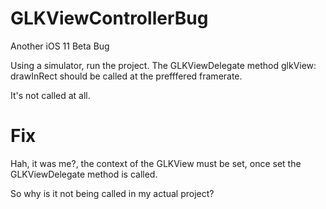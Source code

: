 # GLKViewControllerBug
Another iOS 11 Beta Bug

Using a simulator, run the project.  The GLKViewDelegate method glkView: drawInRect should be called at the prefffered framerate.

It's not called at all.

# Fix
Hah, it was me?, the context of the GLKView must be set, once set the GLKViewDelegate method is called.

So why is it not being called in my actual project?
